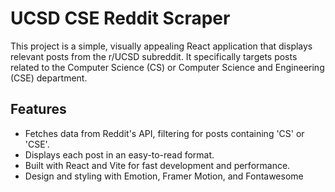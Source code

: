 # UCSD CSE Reddit Scraper

This project is a simple, visually appealing React application that displays relevant posts from the r/UCSD subreddit. It specifically targets posts related to the Computer Science (CS) or Computer Science and Engineering (CSE) department.

## Features

- Fetches data from Reddit's API, filtering for posts containing 'CS' or 'CSE'.
- Displays each post in an easy-to-read format.
- Built with React and Vite for fast development and performance.
- Design and styling with Emotion, Framer Motion, and Fontawesome

